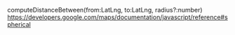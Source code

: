 computeDistanceBetween(from:LatLng, to:LatLng, radius?:number)
https://developers.google.com/maps/documentation/javascript/reference#spherical
